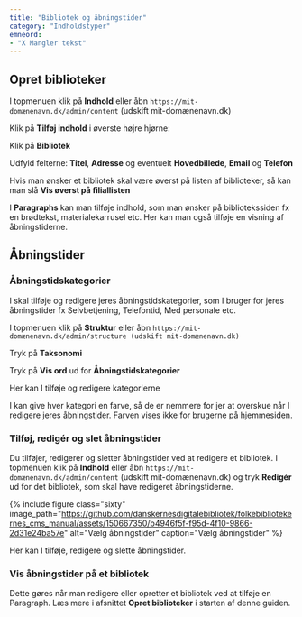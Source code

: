 ```yaml
---
title: "Bibliotek og åbningstider"
category: "Indholdstyper"
emneord:
- "X Mangler tekst"
---
```


## Opret biblioteker

I topmenuen klik på **Indhold** eller åbn `https://mit-domænenavn.dk/admin/content` (udskift mit-domænenavn.dk)

Klik på **Tilføj indhold** i øverste højre hjørne:

Klik på **Bibliotek**

Udfyld felterne: **Titel**, **Adresse** og eventuelt **Hovedbillede**, **Email** og **Telefon**

Hvis man ønsker et bibliotek skal være øverst på listen af biblioteker, så kan man slå **Vis øverst på filiallisten**

I **Paragraphs** kan man tilføje indhold, som man ønsker på bibliotekssiden fx en brødtekst, materialekarrusel etc. Her kan man også tilføje en visning af åbningstiderne.

## Åbningstider

### Åbningstidskategorier
I skal tilføje og redigere jeres åbningstidskategorier, som I bruger for jeres åbningstider fx Selvbetjening, Telefontid, Med personale etc.

I topmenuen klik på **Struktur** eller åbn `https://mit-domænenavn.dk/admin/structure (udskift mit-domænenavn.dk)`

Tryk på **Taksonomi**

Tryk på **Vis ord** ud for **Åbningstidskategorier**

Her kan I tilføje og redigere kategorierne

I kan give hver kategori en farve, så de er nemmere for jer at overskue når I redigere jeres åbningstider. Farven vises ikke for brugerne på hjemmesiden.

### Tilføj, redigér og slet åbningstider
Du tilføjer, redigerer og sletter åbningstider ved at redigere et bibliotek. I topmenuen klik på **Indhold** eller åbn `https://mit-domænenavn.dk/admin/content` (udskift mit-domænenavn.dk) og tryk **Redigér** ud for det bibliotek, som skal have redigeret åbningstiderne.

{% include figure class="sixty" image_path="https://github.com/danskernesdigitalebibliotek/folkebibliotekernes_cms_manual/assets/150667350/b4946f5f-f95d-4f10-9866-2d31e24ba57e" alt="Vælg åbningstider" caption="Vælg åbningstider" %}

Her kan I tilføje, redigere og slette åbningstider.

### Vis åbningstider på et bibliotek
Dette gøres når man redigere eller opretter et bibliotek ved at tilføje en Paragraph. Læs mere i afsnittet **Opret biblioteker** i starten af denne guiden.
